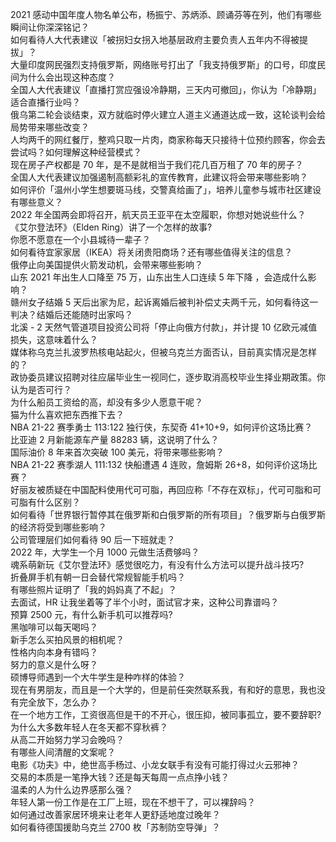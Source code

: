 2021 感动中国年度人物名单公布，杨振宁、苏炳添、顾诵芬等在列，他们有哪些瞬间让你深深铭记？  
如何看待人大代表建议「被拐妇女拐入地基层政府主要负责人五年内不得被提拔」？  
大量印度网民强烈支持俄罗斯，网络账号打出了「我支持俄罗斯」的口号，印度民间为什么会出现这种态度？  
全国人大代表建议「直播打赏应强设冷静期，三天内可撤回」，你认为「冷静期」适合直播行业吗？  
俄乌第二轮会谈结束，双方就临时停火建立人道主义通道达成一致，这轮谈判会给局势带来哪些改变？  
人均两千的网红餐厅，整鸡只取一片肉，商家称每天只接待十位预约顾客，你会去尝试吗？如何理解这种经营模式？  
现在房子产权都是 70 年，是不是就相当于我们花几百万租了 70 年的房子？  
全国人大代表建议加强遏制高额彩礼的宣传教育，此建议将会带来哪些影响？  
如何评价「温州小学生想要斑马线，交警真给画了」，培养儿童参与城市社区建设有哪些意义？  
2022 年全国两会即将召开，航天员王亚平在太空履职，你想对她说些什么？  
《艾尔登法环》（Elden Ring）讲了一个怎样的故事?  
你愿不愿意在一个小县城待一辈子？  
如何看待宜家家居（IKEA）将关闭贵阳商场？还有哪些值得关注的信息？  
俄停止向美国提供火箭发动机，会带来哪些影响？  
山东 2021 年出生人口降至 75 万，山东出生人口连续 5 年下降 ，会造成什么影响？  
赣州女子结婚 5 天后出家为尼，起诉离婚后被判补偿丈夫两千元，如何看待这一判决？结婚后还能随时出家吗？  
北溪 - 2 天然气管道项目投资公司将「停止向俄方付款」，并计提 10 亿欧元减值损失，这意味着什么？  
媒体称乌克兰扎波罗热核电站起火，但被乌克兰方面否认，目前真实情况是怎样的？  
政协委员建议招聘对往应届毕业生一视同仁，逐步取消高校毕业生择业期政策。你认为是否可行？  
为什么船员工资给的高，却没有多少人愿意干呢？  
猫为什么喜欢把东西推下去？  
NBA 21-22 赛季勇士 113:122 独行侠，东契奇 41+10+9，如何评价这场比赛？  
比亚迪 2 月新能源车产量 88283 辆，这说明了什么？  
国际油价 8 年来首次突破 100 美元，将带来哪些影响？  
NBA 21-22 赛季湖人 111:132 快船遭遇 4 连败，詹姆斯 26+8，如何评价这场比赛？  
好丽友被质疑在中国配料使用代可可脂，再回应称「不存在双标」，代可可脂和可可脂有什么区别？  
如何看待「世界银行暂停其在俄罗斯和白俄罗斯的所有项目」？俄罗斯与白俄罗斯的经济将受到哪些影响？  
公司管理层们如何看待 90 后一下班就走？  
2022 年，大学生一个月 1000 元做生活费够吗？  
魂系萌新玩《艾尔登法环》感觉很吃力，有没有什么方法可以提升战斗技巧?  
折叠屏手机有朝一日会替代常规智能手机吗？  
有哪些照片证明了「我的妈妈真了不起」？  
去面试，HR 让我坐着等了半个小时，面试官才来，这种公司靠谱吗？  
预算 2500 元，有什么新手机可以推荐吗?  
黑咖啡可以每天喝吗？  
新手怎么买拍风景的相机呢？  
性格内向本身有错吗？  
努力的意义是什么呀？  
硕博导师遇到一个大牛学生是种咋样的体验？  
现在有男朋友，而且是一个大学的，但是前任突然联系我，有和好的意思，我也没有完全放下，怎么办？  
在一个地方工作，工资很高但是干的不开心，很压抑，被同事孤立，要不要辞职?  
为什么大多数年轻人在冬天都不穿秋裤？  
从高二开始努力学习会晚吗？  
有哪些人间清醒的文案呢？  
电影《功夫》中，绝世高手杨过、小龙女联手有没有可能打得过火云邪神？  
交易的本质是一笔挣大钱？还是每天每周一点点挣小钱？  
温柔的人为什么边界感那么强？  
年轻人第一份工作是在工厂上班，现在不想干了，可以裸辞吗？  
如何通过改善家居环境来让老年人更舒适地度过晚年？  
如何看待德国援助乌克兰 2700 枚「苏制防空导弹」？  
